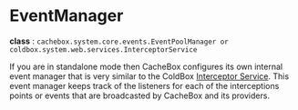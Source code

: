 # EventManager

**class** : `cachebox.system.core.events.EventPoolManager or coldbox.system.web.services.InterceptorService`

If you are in standalone mode then CacheBox configures its own internal event manager that is very similar to the ColdBox [Interceptor Service](http://wiki.coldbox.org/wiki/Interceptors.cfm). This event manager keeps track of the listeners for each of the interceptions points or events that are broadcasted by CacheBox and its providers.
